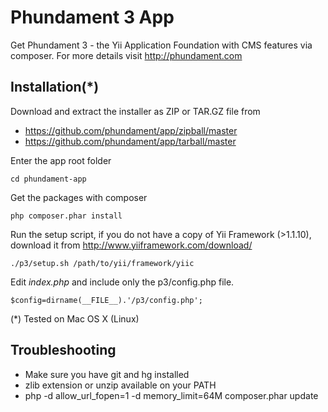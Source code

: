 Phundament 3 App
================

Get Phundament 3 - the Yii Application Foundation with CMS features via composer.
For more details visit http://phundament.com

Installation(*)
---------------

Download and extract the installer as ZIP or TAR.GZ file from

* https://github.com/phundament/app/zipball/master
* https://github.com/phundament/app/tarball/master

Enter the app root folder

```
cd phundament-app
```

Get the packages with composer

```
php composer.phar install
```

Run the setup script, if you do not have a copy of Yii Framework (>1.1.10), download it from http://www.yiiframework.com/download/

```
./p3/setup.sh /path/to/yii/framework/yiic
```

Edit *index.php* and include only the p3/config.php file.

```
$config=dirname(__FILE__).'/p3/config.php';
```


 (*) Tested on Mac OS X (Linux)
 
 
Troubleshooting
---------------
 
 * Make sure you have git and hg installed
 * zlib extension or unzip available on your PATH
 * php -d allow_url_fopen=1 -d memory_limit=64M composer.phar update
